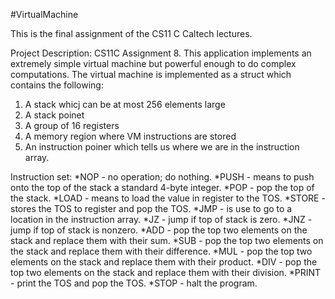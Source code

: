 #VirtualMachine

This is the final assignment of the CS11 C Caltech lectures.

Project Description:
CS11C Assignment 8. This application implements an extremely simple virtual machine but powerful enough to do complex computations.
The virtual machine is implemented as a struct which contains the following:
1. A stack whicj can be at most 256 elements large
2. A stack poinet
3. A group of 16 registers
4. A memory region where VM instructions are stored
5. An instruction poiner which tells us where we are in the instruction array.

Instruction set:
*NOP - no operation; do nothing.
*PUSH - means to push onto the top of the stack a standard 4-byte integer.
*POP - pop the top of the stack.
*LOAD - means to load the value in register to the TOS.
*STORE - stores the TOS to register and pop the TOS.
*JMP - is use to go to a location in the instruction array.
*JZ - jump if top of stack is zero.
*JNZ - jump if top of stack is nonzero.
*ADD - pop the top two elements on the stack and replace them with their sum.
*SUB - pop the top two elements on the stack and replace them with their difference.
*MUL - pop the top two elements on the stack and replace them with their product.
*DIV - pop the top two elements on the stack and replace them with their division.
*PRINT - print the TOS and pop the TOS.
*STOP - halt the program.

